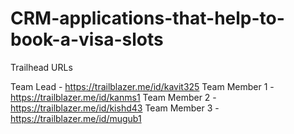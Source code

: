 # CRM-applications-that-help-to-book-a-visa-slots
Trailhead URLs

Team Lead - https://trailblazer.me/id/kavit325
Team Member 1 - https://trailblazer.me/id/kanms1
Team Member 2 - https://trailblazer.me/id/kishd43
Team Member 3 - https://trailblazer.me/id/mugub1
